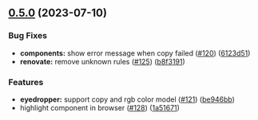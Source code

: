 ## [0.5.0](https://github.com/webfansplz/vite-plugin-vue-devtools/compare/v0.4.14...v0.5.0) (2023-07-10)


### Bug Fixes

* **components:** show error message when copy failed ([#120](https://github.com/webfansplz/vite-plugin-vue-devtools/issues/120)) ([6123d51](https://github.com/webfansplz/vite-plugin-vue-devtools/commit/6123d5146c96d4dcce9871f39684509e00191828))
* **renovate:** remove unknown rules ([#125](https://github.com/webfansplz/vite-plugin-vue-devtools/issues/125)) ([b8f3191](https://github.com/webfansplz/vite-plugin-vue-devtools/commit/b8f319138af0c84ec844a173d2182f4f92bfa201))


### Features

* **eyedropper:** support copy and rgb color model ([#121](https://github.com/webfansplz/vite-plugin-vue-devtools/issues/121)) ([be946bb](https://github.com/webfansplz/vite-plugin-vue-devtools/commit/be946bbda27530ada80612938a09e7de048de6dd))
* highlight component in browser ([#128](https://github.com/webfansplz/vite-plugin-vue-devtools/issues/128)) ([1a51671](https://github.com/webfansplz/vite-plugin-vue-devtools/commit/1a5167135512ba9972306e7e0d6ed1ad4c25726a))



